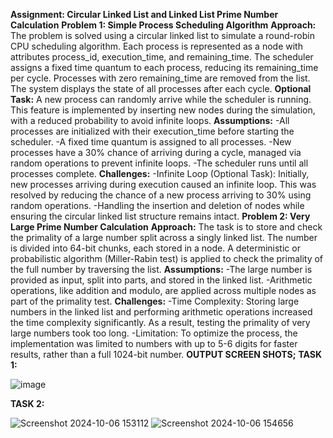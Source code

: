 **Assignment: Circular Linked List and Linked List Prime Number Calculation**
**Problem 1: Simple Process Scheduling Algorithm**
**Approach:**
The problem is solved using a circular linked list to simulate a round-robin CPU scheduling algorithm. Each process is represented as a node with attributes process_id, execution_time, and remaining_time.
The scheduler assigns a fixed time quantum to each process, reducing its remaining_time per cycle. Processes with zero remaining_time are removed from the list.
The system displays the state of all processes after each cycle.
**Optional Task:**
A new process can randomly arrive while the scheduler is running. This feature is implemented by inserting new nodes during the simulation, with a reduced probability to avoid infinite loops.
**Assumptions:**
-All processes are initialized with their execution_time before starting the scheduler.
-A fixed time quantum is assigned to all processes.
-New processes have a 30% chance of arriving during a cycle, managed via random operations to prevent infinite loops.
-The scheduler runs until all processes complete.
**Challenges:**
-Infinite Loop (Optional Task): Initially, new processes arriving during execution caused an infinite loop. This was resolved by reducing the chance of a new process arriving to 30% using random operations.
-Handling the insertion and deletion of nodes while ensuring the circular linked list structure remains intact.
**Problem 2: Very Large Prime Number Calculation**
**Approach:**
The task is to store and check the primality of a large number split across a singly linked list. The number is divided into 64-bit chunks, each stored in a node.
A deterministic or probabilistic algorithm (Miller-Rabin test) is applied to check the primality of the full number by traversing the list.
**Assumptions:**
-The large number is provided as input, split into parts, and stored in the linked list.
-Arithmetic operations, like addition and modulo, are applied across multiple nodes as part of the primality test.
**Challenges:**
-Time Complexity: Storing large numbers in the linked list and performing arithmetic operations increased the time complexity significantly. As a result, testing the primality of very large numbers took too long.
-Limitation: To optimize the process, the implementation was limited to numbers with up to 5-6 digits for faster results, rather than a full 1024-bit number.
**OUTPUT SCREEN SHOTS;**
**TASK 1:**

![image](https://github.com/user-attachments/assets/d30b2115-bab4-4ae1-ba48-7c029eea2591)

**TASK 2:**

![Screenshot 2024-10-06 153112](https://github.com/user-attachments/assets/d4160daf-30dd-4b00-8b05-fc7257e5cb80)
![Screenshot 2024-10-06 154656](https://github.com/user-attachments/assets/508b0a8e-cfdb-478a-a521-673d90039d53)
